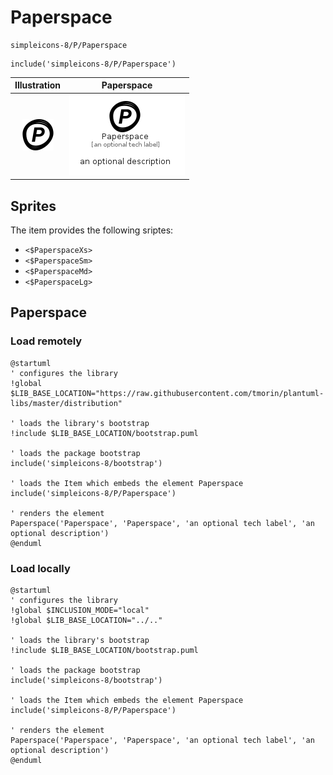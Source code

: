 # Paperspace


```text
simpleicons-8/P/Paperspace
```

```text
include('simpleicons-8/P/Paperspace')
```



| Illustration | Paperspace |
| :---: | :---: |
| ![illustration for Illustration](../../simpleicons-8/P/Paperspace.png) | ![illustration for Paperspace](../../simpleicons-8/P/Paperspace.Local.png) |



## Sprites
The item provides the following sriptes:

- `<$PaperspaceXs>`
- `<$PaperspaceSm>`
- `<$PaperspaceMd>`
- `<$PaperspaceLg>`





## Paperspace

### Load remotely
```plantuml
@startuml
' configures the library
!global $LIB_BASE_LOCATION="https://raw.githubusercontent.com/tmorin/plantuml-libs/master/distribution"

' loads the library's bootstrap
!include $LIB_BASE_LOCATION/bootstrap.puml

' loads the package bootstrap
include('simpleicons-8/bootstrap')

' loads the Item which embeds the element Paperspace
include('simpleicons-8/P/Paperspace')

' renders the element
Paperspace('Paperspace', 'Paperspace', 'an optional tech label', 'an optional description')
@enduml
```

### Load locally
```plantuml
@startuml
' configures the library
!global $INCLUSION_MODE="local"
!global $LIB_BASE_LOCATION="../.."

' loads the library's bootstrap
!include $LIB_BASE_LOCATION/bootstrap.puml

' loads the package bootstrap
include('simpleicons-8/bootstrap')

' loads the Item which embeds the element Paperspace
include('simpleicons-8/P/Paperspace')

' renders the element
Paperspace('Paperspace', 'Paperspace', 'an optional tech label', 'an optional description')
@enduml
```

